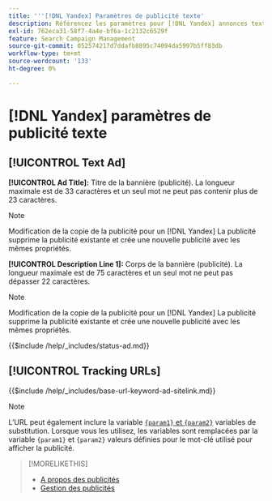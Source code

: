 ```yaml
---
title: '''[!DNL Yandex] Paramètres de publicité texte'
description: Référencez les paramètres pour [!DNL Yandex] annonces textuelles.
exl-id: 762eca31-58f7-4a4e-bf6a-1c2132c6529f
feature: Search Campaign Management
source-git-commit: 052574217d7ddafb8895c74094da5997b5ff83db
workflow-type: tm+mt
source-wordcount: '133'
ht-degree: 0%

---
```


# [!DNL Yandex] paramètres de publicité texte

## [!UICONTROL Text Ad]

**[!UICONTROL Ad Title]:** Titre de la bannière (publicité). La longueur maximale est de 33 caractères et un seul mot ne peut pas contenir plus de 23 caractères.

>[!NOTE]
>
>Modification de la copie de la publicité pour un [!DNL Yandex] La publicité supprime la publicité existante et crée une nouvelle publicité avec les mêmes propriétés.

**[!UICONTROL Description Line 1]:** Corps de la bannière (publicité). La longueur maximale est de 75 caractères et un seul mot ne peut pas dépasser 22 caractères.

>[!NOTE]
>
>Modification de la copie de la publicité pour un [!DNL Yandex] La publicité supprime la publicité existante et crée une nouvelle publicité avec les mêmes propriétés.

<!-- **[!UICONTROL Status]:** -->

{{$include /help/_includes/status-ad.md}}

## [!UICONTROL Tracking URLs]

<!-- **[!UICONTROL Base URl]:** -->

{{$include /help/_includes/base-url-keyword-ad-sitelink.md}}

>[!NOTE]
>
>L’URL peut également inclure la variable [`{param1}` et `{param2}`](https://yandex.com/support/direct/statistics/url-tags.html) variables de substitution. Lorsque vous les utilisez, les variables sont remplacées par la variable `{param1}` et `{param2}` valeurs définies pour le mot-clé utilisé pour afficher la publicité.

>[!MORELIKETHIS]
>
>* [A propos des publicités](ad-about.md)
>* [Gestion des publicités](ad-manage.md)
